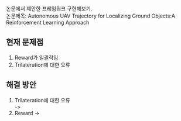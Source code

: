 논문에서 제안한 프레임워크 구현해보기.  
논문제목: Autonomous UAV Trajectory for Localizing Ground Objects:A Reinforcement Learning Approach

## 현재 문제점  
1. Reward가 일괄적임
2. Trilateration에 대한 오류  


## 해결 방안  
1. Trilateration에 대한 오류  
-> 
2. Reward
->
